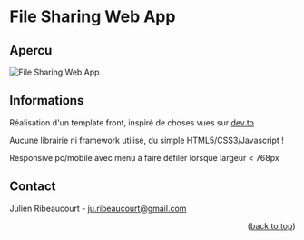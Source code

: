 <div id="top"></div>

# File Sharing Web App

## Apercu

![File Sharing Web App](https://i.ibb.co/fYkQ1RJ/Screenshot-2021-11-23-at-15-10-23-Application-web-de-partage-de-fichiers.png "Apercu")

## Informations

Réalisation d'un template front, inspiré de choses vues sur <a href="https://dev.to">dev.to</a>

Aucune librairie ni framework utilisé, du simple HTML5/CSS3/Javascript !

Responsive pc/mobile avec menu à faire défiler lorsque largeur < 768px

## Contact

Julien Ribeaucourt - ju.ribeaucourt@gmail.com

<p align="right">(<a href="#top">back to top</a>)</p>


